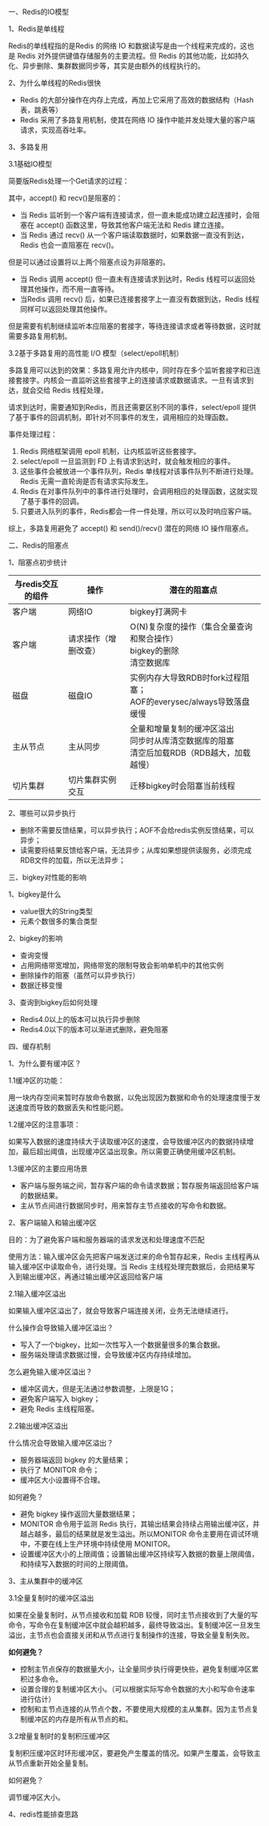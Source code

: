 一、Redis的IO模型

1、Redis是单线程

Redis的单线程指的是Redis 的网络 IO 和数据读写是由一个线程来完成的，这也是 Redis 对外提供键值存储服务的主要流程。但 Redis 的其他功能，比如持久化、异步删除、集群数据同步等，其实是由额外的线程执行的。

2、为什么单线程的Redis很快

- Redis 的大部分操作在内存上完成，再加上它采用了高效的数据结构（Hash表，跳表等）
- Redis 采用了多路复用机制，使其在网络 IO 操作中能并发处理大量的客户端请求，实现高吞吐率。

3、多路复用

3.1基础IO模型

简要版Redis处理一个Get请求的过程：



其中，accept() 和 recv()是阻塞的：

- 当 Redis 监听到一个客户端有连接请求，但一直未能成功建立起连接时，会阻塞在 accept() 函数这里，导致其他客户端无法和 Redis 建立连接。
- 当 Redis 通过 recv() 从一个客户端读取数据时，如果数据一直没有到达，Redis 也会一直阻塞在 recv()。

但是可以通过设置将以上两个阻塞点设为非阻塞的。

- 当 Redis 调用 accept() 但一直未有连接请求到达时，Redis 线程可以返回处理其他操作，而不用一直等待。
- 当Redis 调用 recv() 后，如果已连接套接字上一直没有数据到达，Redis 线程同样可以返回处理其他操作。

但是需要有机制继续监听本应阻塞的套接字，等待连接请求或者等待数据，这时就需要多路复用机制。

3.2基于多路复用的高性能 I/O 模型（select/epoll机制）

多路复用可以达到的效果：多路复用允许内核中，同时存在多个监听套接字和已连接套接字。内核会一直监听这些套接字上的连接请求或数据请求。一旦有请求到达，就会交给 Redis 线程处理，





请求到达时，需要通知到Redis，而且还需要区别不同的事件，select/epoll 提供了基于事件的回调机制，即针对不同事件的发生，调用相应的处理函数。

事件处理过程：

1. Redis 网络框架调用 epoll 机制，让内核监听这些套接字。
2. select/epoll 一旦监测到 FD 上有请求到达时，就会触发相应的事件。
3. 这些事件会被放进一个事件队列，Redis 单线程对该事件队列不断进行处理。Redis 无需一直轮询是否有请求实际发生。
4. Redis 在对事件队列中的事件进行处理时，会调用相应的处理函数，这就实现了基于事件的回调。
5. 只要进入队列的事件，Redis都会一件一件处理，所以可以及时响应客户端。

综上，多路复用避免了 accept() 和 send()/recv() 潜在的网络 IO 操作阻塞点。

二、Redis的阻塞点

1、阻塞点初步统计

| 与redis交互的组件 | 操作                 | 潜在的阻塞点                                                 |
| ----------------- | -------------------- | ------------------------------------------------------------ |
| 客户端            | 网络IO               | bigkey打满网卡                                               |
| 客户端            | 请求操作（增删改查） | O(N)复杂度的操作（集合全量查询和聚合操作）<br />bigkey的删除<br />清空数据库 |
| 磁盘              | 磁盘IO               | 实例内存大导致RDB时fork过程阻塞；<br />AOF的everysec/always导致落盘缓慢 |
| 主从节点          | 主从同步             | 全量和增量复制的缓冲区溢出<br />同步时从库清空数据库的阻塞<br />清空后加载RDB（RDB越大，加载越慢） |
| 切片集群          | 切片集群实例交互     | 迁移bigkey时会阻塞当前线程                                   |

2、哪些可以异步执行

- 删除不需要反馈结果，可以异步执行；AOF不会给redis实例反馈结果，可以异步；
- 读需要将结果反馈给客户端，无法异步；从库如果想提供读服务，必须完成RDB文件的加载，所以无法异步；

三、bigkey对性能的影响

1、bigkey是什么

- value很大的String类型
- 元素个数很多的集合类型

2、bigkey的影响

- 查询变慢
- 占用网络带宽增加，网络带宽的限制导致会影响单机中的其他实例
- 删除操作的阻塞（虽然可以异步执行）
- 数据迁移变慢

3、查询到bigkey后如何处理

- Redis4.0以上的版本可以执行异步删除
- Redis4.0以下的版本可以渐进式删除，避免阻塞

四、缓存机制

1、为什么要有缓冲区？

1.1缓冲区的功能：

用一块内存空间来暂时存放命令数据，以免出现因为数据和命令的处理速度慢于发送速度而导致的数据丢失和性能问题。

1.2缓冲区的注意事项：

如果写入数据的速度持续大于读取缓冲区的速度，会导致缓冲区内的数据持续增加，最后超出阈值，出现缓冲区溢出现象。所以需要正确使用缓冲区机制。

1.3缓冲区的主要应用场景

- 客户端与服务端之间，暂存客户端的命令请求数据；暂存服务端返回给客户端的数据结果。
- 主从节点间进行数据同步时，用来暂存主节点接收的写命令和数据。

2、客户端输入和输出缓冲区

目的：为了避免客户端和服务器端的请求发送和处理速度不匹配

使用方法：输入缓冲区会先把客户端发送过来的命令暂存起来，Redis 主线程再从输入缓冲区中读取命令，进行处理。当 Redis 主线程处理完数据后，会把结果写入到输出缓冲区，再通过输出缓冲区返回给客户端

2.1输入缓冲区溢出

如果输入缓冲区溢出了，就会导致客户端连接关闭，业务无法继续进行。

什么操作会导致输入缓冲区溢出？

- 写入了一个bigkey，比如一次性写入一个数据量很多的集合数据。
- 服务端处理请求数据过慢，会导致缓冲区内存持续增加。

怎么避免输入缓冲区溢出？

- 缓冲区调大，但是无法通过参数调整，上限是1G；
- 避免客户端写入 bigkey；
- 避免 Redis 主线程阻塞。

2.2输出缓冲区溢出

什么情况会导致输入缓冲区溢出？

- 服务器端返回 bigkey 的大量结果；
- 执行了 MONITOR 命令；
- 缓冲区大小设置得不合理。

如何避免？

- 避免 bigkey 操作返回大量数据结果；
- MONITOR 命令用于监测 Redis 执行，其输出结果会持续占用输出缓冲区，并越占越多，最后的结果就是发生溢出。所以MONITOR 命令主要用在调试环境中，不要在线上生产环境中持续使用 MONITOR。
- 设置缓冲区大小的上限阈值；设置输出缓冲区持续写入数据的数量上限阈值，和持续写入数据的时间的上限阈值。

3、主从集群中的缓冲区

3.1全量复制时的缓冲区溢出

如果在全量复制时，从节点接收和加载 RDB 较慢，同时主节点接收到了大量的写命令，写命令在复制缓冲区中就会越积越多，最终导致溢出。复制缓冲区一旦发生溢出，主节点也会直接关闭和从节点进行复制操作的连接，导致全量复制失败。

**如何避免？**

- 控制主节点保存的数据量大小，让全量同步执行得更快些，避免复制缓冲区累积过多命令。
- 设置合理的复制缓冲区大小。（可以根据实际写命令数据的大小和写命令速率进行估计）
- 控制和主节点连接的从节点个数，不要使用大规模的主从集群。因为主节点复制缓冲区的内存是所有从节点的和。

3.2增量复制时的复制积压缓冲区

复制积压缓冲区时环形缓冲区，要避免产生覆盖的情况。如果产生覆盖，会导致主从节点重新开始全量复制。

如何避免？

调节缓冲区大小。

4、redis性能排查思路